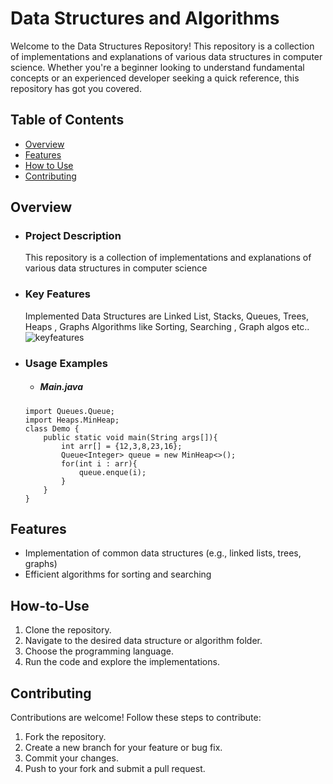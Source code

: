 # Data Structures and Algorithms

Welcome to the Data Structures Repository! This repository is a collection of implementations and explanations of various data structures in computer science. Whether you're a beginner looking to understand fundamental concepts or an experienced developer seeking a quick reference, this repository has got you covered.
## Table of Contents
- [Overview](#overview)
- [Features](#features)
- [How to Use](#how-to-use)
- [Contributing](#contributing)

## Overview
- ### Project Description
	This repository is a collection of implementations and explanations of various data structures in computer science
- ### Key Features
	Implemented Data Structures are
	Linked List, Stacks, Queues, Trees, Heaps , Graphs
	Algorithms like Sorting, Searching , Graph algos etc..
	![keyfeatures](https://github.com/rayimanoj8/datastructures/assets/124092941/3b2ef5cf-1068-4abf-9842-3c59b0548249)
- ### Usage Examples
	- ##### Main.java
	```
	import Queues.Queue;
	import Heaps.MinHeap;
	class Demo {
		public static void main(String args[]){
			int arr[] = {12,3,8,23,16};
			Queue<Integer> queue = new MinHeap<>();
			for(int i : arr){
				queue.enque(i);
			}     
		}
	}
	```
## Features

- Implementation of common data structures (e.g., linked lists, trees, graphs)
- Efficient algorithms for sorting and searching
## How-to-Use

1. Clone the repository.
2. Navigate to the desired data structure or algorithm folder.
3. Choose the programming language.
4. Run the code and explore the implementations.
## Contributing

Contributions are welcome! Follow these steps to contribute:

1. Fork the repository.
2. Create a new branch for your feature or bug fix.
3. Commit your changes.
4. Push to your fork and submit a pull request.
